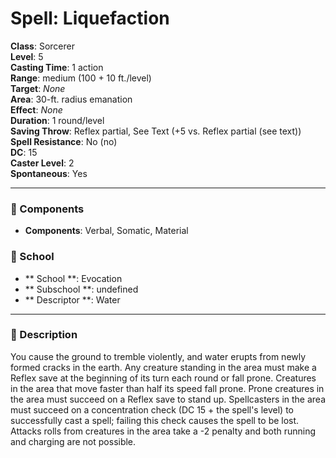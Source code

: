 
# Spell: Liquefaction
**Class**: Sorcerer  
**Level**: 5  
**Casting Time**: 1 action  
**Range**: medium (100 + 10 ft./level)  
**Target**: _None_  
**Area**: 30-ft. radius emanation  
**Effect**: _None_  
**Duration**: 1 round/level  
**Saving Throw**: Reflex partial, See Text (+5 vs. Reflex partial (see text))  
**Spell Resistance**: No (no)  
**DC**: 15  
**Caster Level**: 2  
**Spontaneous**: Yes

---

### 🔮 Components
- **Components**: Verbal, Somatic, Material

### 🏫 School
- ** School **: Evocation
- ** Subschool **: undefined
- ** Descriptor **: Water
---

### 📜 Description
You cause the ground to tremble violently, and water erupts from newly formed cracks in the earth. Any creature standing in the area must make a Reflex save at the beginning of its turn each round or fall prone. Creatures in the area that move faster than half its speed fall prone. Prone creatures in the area must succeed on a Reflex save to stand up. Spellcasters in the area must succeed on a concentration check (DC 15 + the spell's level) to successfully cast a spell; failing this check causes the spell to be lost. Attacks rolls from creatures in the area take a -2 penalty and both running and charging are not possible.
